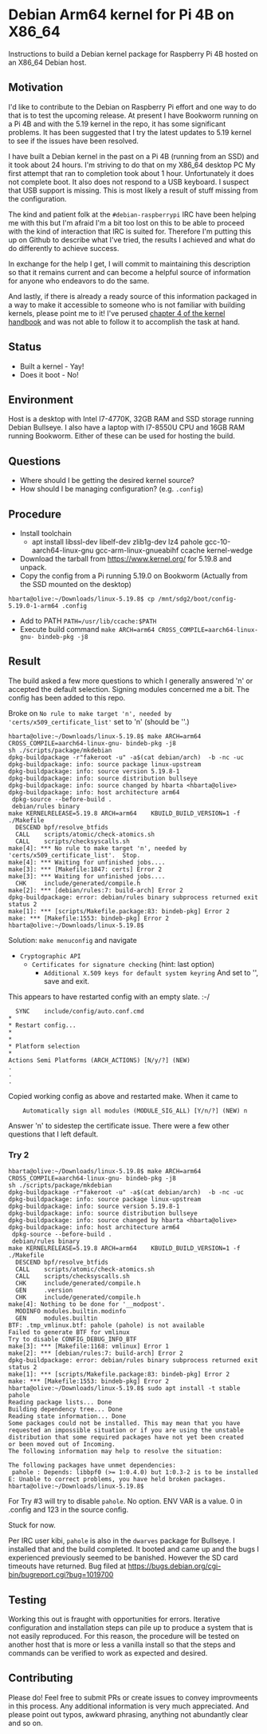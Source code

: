 # Debian Arm64 kernel for Pi 4B on X86_64

Instructions to build a Debian kernel package for Raspberry Pi 4B hosted on an X86_64 Debian host.

## Motivation

I'd like to contribute to the Debian on Raspberry Pi effort and one way to do that is to test the upcoming release. At present I have Bookworm running on a Pi 4B and with the 5.19 kernel in the repo, it has some significant problems. It has been suggested that I try the latest updates to 5.19 kernel to see if the issues have been resolved.

I have built a Debian kernel in the past on a Pi 4B (running from an SSD) and it took about 24 hours. I'm striving to do that on my X86_64 desktop PC My first attempt that ran to completion took about 1 hour. Unfortunately it does not complete boot. It also does not respond to a USB keyboard. I suspect that USB support is missing. This is most likely a result of stuff missing from the configuration.

The kind and patient folk at the `#debian-raspberrypi` IRC have been helping me with this but I'm afraid I'm a bit too lost on this to be able to proceed with the kind of interaction that IRC is suited for. Therefore I'm putting this up on Github to describe what I've tried, the results I achieved and what do do differently to achieve success.

In exchange for the help I get, I will commit to maintaining this description so that it remains current and can become a helpful source of information for anyone who endeavors to do the same.

And lastly, if there is already a ready source of this information packaged in a way to make it accessible to someone who is not familiar with building kernels, please point me to it! I've perused [chapter 4 of the kernel handbook](https://kernel-team.pages.debian.net/kernel-handbook/ch-common-tasks.html) and was not able to follow it to accomplish the task at hand.

## Status

* Built a kernel - Yay!
* Does it boot - No!

## Environment

Host is a desktop with Intel I7-4770K, 32GB RAM and SSD storage running Debian Bullseye. I also have a laptop with I7-8550U CPU and 16GB RAM running Bookworm. Either of these can be used for hosting the build.

## Questions

* Where should I be getting the desired kernel source?
* How should I be managing configuration? (e.g. `.config`)

## Procedure

* Install toolchain
  * apt install libssl-dev libelf-dev zlib1g-dev lz4 pahole gcc-10-aarch64-linux-gnu gcc-arm-linux-gnueabihf ccache kernel-wedge
* Download the tarball from https://www.kernel.org/ for 5.19.8 and unpack.
* Copy the config from a Pi running 5.19.0 on Bookworm (Actually from the SSD mounted on the desktop)

```text
hbarta@olive:~/Downloads/linux-5.19.8$ cp /mnt/sdg2/boot/config-5.19.0-1-arm64 .config
```

* Add to PATH `PATH=/usr/lib/ccache:$PATH`
* Execute build command `make ARCH=arm64 CROSS_COMPILE=aarch64-linux-gnu- bindeb-pkg -j8`

## Result 

The build asked a few more questions to which I generally answered 'n' or accepted the default selection. Signing modules concerned me a bit. The config has been added to this repo.

Broke on `No rule to make target 'n', needed by 'certs/x509_certificate_list'` set to 'n' (should be ''.)

```text
hbarta@olive:~/Downloads/linux-5.19.8$ make ARCH=arm64 CROSS_COMPILE=aarch64-linux-gnu- bindeb-pkg -j8
sh ./scripts/package/mkdebian
dpkg-buildpackage -r"fakeroot -u" -a$(cat debian/arch)  -b -nc -uc
dpkg-buildpackage: info: source package linux-upstream
dpkg-buildpackage: info: source version 5.19.8-1
dpkg-buildpackage: info: source distribution bullseye
dpkg-buildpackage: info: source changed by hbarta <hbarta@olive>
dpkg-buildpackage: info: host architecture arm64
 dpkg-source --before-build .
 debian/rules binary
make KERNELRELEASE=5.19.8 ARCH=arm64    KBUILD_BUILD_VERSION=1 -f ./Makefile
  DESCEND bpf/resolve_btfids
  CALL    scripts/atomic/check-atomics.sh
  CALL    scripts/checksyscalls.sh
make[4]: *** No rule to make target 'n', needed by 'certs/x509_certificate_list'.  Stop.
make[4]: *** Waiting for unfinished jobs....
make[3]: *** [Makefile:1847: certs] Error 2
make[3]: *** Waiting for unfinished jobs....
  CHK     include/generated/compile.h
make[2]: *** [debian/rules:7: build-arch] Error 2
dpkg-buildpackage: error: debian/rules binary subprocess returned exit status 2
make[1]: *** [scripts/Makefile.package:83: bindeb-pkg] Error 2
make: *** [Makefile:1553: bindeb-pkg] Error 2
hbarta@olive:~/Downloads/linux-5.19.8$ 
```

Solution: `make menuconfig` and navigate
* `Cryptographic API`
  * `Certificates for signature checking` (hint: last option)
    * `Additional X.509 keys for default system keyring` And set to '', save and exit.

This appears to have restarted config with an empty slate. :-/

```text
  SYNC    include/config/auto.conf.cmd
*
* Restart config...
*
*
* Platform selection
*
Actions Semi Platforms (ARCH_ACTIONS) [N/y/?] (NEW) 
.
.
.
```

Copied working config as above and restarted make. When it came to

```text
    Automatically sign all modules (MODULE_SIG_ALL) [Y/n/?] (NEW) n
```

Answer 'n' to sidestep the certificate issue. There were a few other questions that I left default.

### Try 2

```text
hbarta@olive:~/Downloads/linux-5.19.8$ make ARCH=arm64 CROSS_COMPILE=aarch64-linux-gnu- bindeb-pkg -j8
sh ./scripts/package/mkdebian
dpkg-buildpackage -r"fakeroot -u" -a$(cat debian/arch)  -b -nc -uc
dpkg-buildpackage: info: source package linux-upstream
dpkg-buildpackage: info: source version 5.19.8-1
dpkg-buildpackage: info: source distribution bullseye
dpkg-buildpackage: info: source changed by hbarta <hbarta@olive>
dpkg-buildpackage: info: host architecture arm64
 dpkg-source --before-build .
 debian/rules binary
make KERNELRELEASE=5.19.8 ARCH=arm64    KBUILD_BUILD_VERSION=1 -f ./Makefile
  DESCEND bpf/resolve_btfids
  CALL    scripts/atomic/check-atomics.sh
  CALL    scripts/checksyscalls.sh
  CHK     include/generated/compile.h
  GEN     .version
  CHK     include/generated/compile.h
make[4]: Nothing to be done for '__modpost'.
  MODINFO modules.builtin.modinfo
  GEN     modules.builtin
BTF: .tmp_vmlinux.btf: pahole (pahole) is not available
Failed to generate BTF for vmlinux
Try to disable CONFIG_DEBUG_INFO_BTF
make[3]: *** [Makefile:1168: vmlinux] Error 1
make[2]: *** [debian/rules:7: build-arch] Error 2
dpkg-buildpackage: error: debian/rules binary subprocess returned exit status 2
make[1]: *** [scripts/Makefile.package:83: bindeb-pkg] Error 2
make: *** [Makefile:1553: bindeb-pkg] Error 2
hbarta@olive:~/Downloads/linux-5.19.8$ sudo apt install -t stable pahole
Reading package lists... Done
Building dependency tree... Done
Reading state information... Done
Some packages could not be installed. This may mean that you have
requested an impossible situation or if you are using the unstable
distribution that some required packages have not yet been created
or been moved out of Incoming.
The following information may help to resolve the situation:

The following packages have unmet dependencies:
 pahole : Depends: libbpf0 (>= 1:0.4.0) but 1:0.3-2 is to be installed
E: Unable to correct problems, you have held broken packages.
hbarta@olive:~/Downloads/linux-5.19.8$ 
```

For Try #3 will try to disable `pahole`. No option. ENV VAR is a value. 0 in .config and 123 in the source config.

Stuck for now.

Per IRC user kibi, `pahole` is also in the `dwarves` package for Bullseye. I installed that and the build completed. It booted and came up and the bugs I experienced previously seemed to be banished. However the SD card timeouts have returned. Bug filed at <https://bugs.debian.org/cgi-bin/bugreport.cgi?bug=1019700>

## Testing

Working this out is fraught with opportunities for errors. Iterative configuration and installation steps can pile up to produce a system that is not easily reproduced. For this reason, the procedure will be tested on another host that is more or less a vanilla install so that the steps and commands can be verified to work as expected and desired.

## Contributing

Please do! Feel free to submit PRs or create issues to convey improvmeents in this process. Any additional information is very much appreciated. And please point out typos, awkward phrasing, anything not abundantly clear and so on.